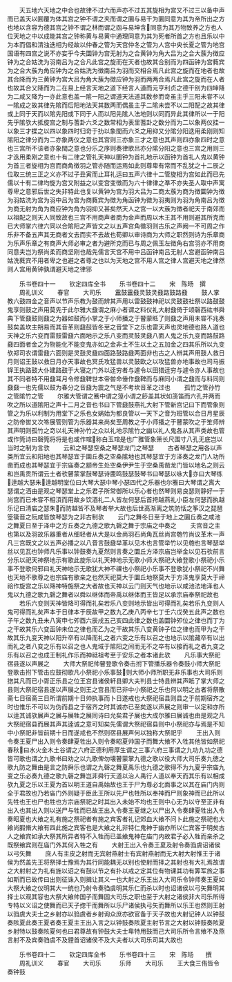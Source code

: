 <!-- { "loadSidebar": true } -->
　　天五地六天地之中合也故律不过六而声亦不过五其旋相为宫又不过三以备中声而已盖天以圎覆为体其宫之钟不谓之夹而谓之圜与易干为圜同意为其为帝所出之方也地以含容为德其宫之钟不谓之林而谓之函与易坤含同意为其万物致养之方也人位天地之中以成能其宫之钟称黄与易黄中通理同意为其为死者所首之方也且乐以中为本而倡和清浊迭相为经故以仲春之管为天宫仲冬之管为人宫中央长夏之管为地宫国语有四宫之说不亦妄乎今夫圜钟为宫无射为之合黄钟为角大吕为之合大蔟为徴应钟为之合姑洗为羽南吕为之合凡此宫之旋而在天者也故其合别而为四函钟为宫蕤宾为之合大蔟为角应钟为之合姑洗为徴南吕为羽而交相合焉凡此宫之旋而在地者也故其合降而为三黄钟为宫大吕为角大蔟为徴应钟为羽而两两合焉凡此宫之旋而在人者也故其合又降而为二在易上经言天地之道下经言人道而元亨利贞之德干别为四坤降为二咸又降为一亦此意也盖一隂一阳之谓道天法道其数参而竒虽主乎三阳未甞不以一隂成之故其律先隂而后阳地法天其数两而偶虽主乎二隂未尝不以二阳配之故其律或上同于天而以隂先阳或下同于人而以阳先隂人法地则以同而异此其律所以一于阳先乎隂欤大抵旋宫之制与蓍卦六爻之数常相为表里蓍卦之数分而为二以象两仪挂一以象三才揲之以四以象四时归竒于扐以象閠而六爻之用抑又分隂分阳迭用柔刚则知隂阳之律分而为二亦象两仪之意也其宫则三亦象三才之意也其声则四亦象四时之意也三宫所不该者亦象閠之意也分乐之序则奏律歌吕亦分隂分阳之意也三宫之用则三才迭用柔刚之意也十有二律之管礼天神以圜钟为首礼地示以函钟为首礼人鬼以黄钟为首三者旋相为宫而商角徴羽之管亦随而运焉如此则尊卑有常而不乱犹之十二辰之位取三统三正之义亦不过子丑寅而止耳礼运曰五声六律十二管旋相为宫如此而已先儒以十有二律均旋为宫又附益之以变宫变徴而为六十律律之凖不亦失圣人取中声寓尊卑之意邪后世之失非特此也复以黄钟为宫为羽大吕为二商太蔟为商为徴圜钟为徴为羽姑洗为宫为羽中吕为宫为商蕤宾为徴为角函钟为徴为羽夷则为羽为角南吕为徴为商无射为角为商应钟为角为羽抑又甚矣然天人之宫一以大蔟为徴者祀天于南郊而以祖配之则天人同致故也三宫不用商声者商为金声而周以木王其不用则避其所克而已大师掌六律六同以合隂阳之声皆文之以五声宫角徴羽则古乐之声阙一不可周之作乐非不备五声其无商者文去而实不去故也荀卿以审诗商为大师之职然则诗为乐章商为乐声乐章之有商声大师必审之者为避所克而已与周之佩玉左徴角右宫羽亦不用商同意夫岂为祭尚柔而商坚刚也哉先儒言天宫不用中吕函钟南吕无射人宫避函钟南吕姑洗蕤宾不用者卑之也避之者尊之也以为天地之宫不用人宫之律人宫避天地之律然则人宫用黄钟孰谓避天地之律邪

　　乐书卷四十一
　　钦定四库全书
　　乐书卷四十二
　　宋　陈旸　撰
　　周礼训义
　　春官
　　大司乐
　　靁鼓靁鼗灵鼓灵鼗路鼓路鼗
　　鼓人掌教六鼓四金之音声以节声乐教为鼓而辨其声用以雷鼓鼓神祀以灵鼓鼓社祭以路鼓鼓鬼享则鼓之声用莫先于此尔雅大鼗谓之麻小者谓之料仪礼大射鼗倚于颂磬西纮书舜典下管鼗鼓则鼗之为器如鼓而小掌之于小师播之于瞽蒙眡了则鼗之声用未甞不兆奏鼓矣盖坎主朔易而其音革则鼗鼓皆冬至之音堂下之乐也雷天声也灵地德也路人道也天神之乐六变而雷鼓雷鼗六面地示之乐八变而灵鼓灵鼗八面人鬼之乐九变而路鼓路鼗四面者金之为物能化不能变鬼亦如之金非土不生以土之五加金之四其乐所以九变欤郑司农谓雷鼗六面则是灵鼓灵鼗四面路鼓路鼗两面非也古之人辨其声用鼓人救日月则诏王鼔以救日月亦天事故也冥氏攻猛兽以灵鼓欧之以攻猛兽亦地事故也司马振铎王执路鼓大仆建路鼓于大寝之门外以逹穷者与遽令以田猎逹穷与遽令亦人事故也其不同者特不用鼗耳月令修鼗鞞世本帝喾命倕作鼗鞞而与麻同小谓之鼗而与料同则鼗鼗一也先儒以鼓为春分之音鼗为震之气是不考坎音革之过也
　　孤竹之管孙竹之管隂竹之管
　　尔雅大管谓之簥中谓之篞小谓之篎盖其状如箎笛而六孔并两而吹之所以道隂阳之声十二月之音也书曰下管鼗鼓燕礼大射下管新宫记曰下而管象则管之为乐以利制为用堂下之乐也女娲始为都良管以一天下之音为班管以合日月星辰之防帝喾又次笭展管则管为乐器其来尚矣至周教之于小师播之于瞽蒙吹之于笙师辨其声明则孤竹之竒以礼天神孙竹之众以礼地示隂竹之幽以礼人鬼各从其声类故也管或作筦诗曰磬筦将将是也或作琯称白玉琯是也广雅管象箫长尺围寸八孔无底岂以当时之制为言欤
　　云和之琴瑟空桑之琴瑟龙门之琴瑟
　　古者琴瑟之用各以声类所宜云和阳地也其琴瑟宜于圜丘奏之空桑隂地也其琴瑟宜于方泽奏之龙门人功所凿而成也其琴瑟宜于宗庙奏之颛帝生处空桑伊尹生于空桑禹凿龙门皆以地名之则云和岂禹贡所谓云土者欤瞽蒙掌鼓琴瑟诗鹿鸣鼓瑟鼓琴书曰琴瑟以咏大亦曰大琴练逹越大瑟朱逹越明堂位曰大琴大瑟中琴小瑟四代之乐器也尔雅曰大琴谓之离大瑟谓之洒由是观之琴瑟堂上之乐君子所常御所以乐心者也然琴则易良瑟则静好一于尚宫而已未甞不相湏而用故乡饮酒礼二人皆左何瑟后首挎越燕礼小臣左何瑟而执越乐记曰清庙之瑟朱而防越皆不及琴者举大故也后世髙渐离之筑防恬之筝汉之琵琶箜篌晋之阮咸皆放琴瑟为之非古制欤
　　云门之舞冬日至于地上之圜丘奏之咸池之舞夏日至于泽中之方丘奏之九德之歌九磬之舞于宗庙之中奏之
　　夫宫音之主也第以及羽故乐器重者从细轻者从大是以金尚羽石尚角瓦丝尚宫匏竹尚议革木一声凡三宫既文之以五声必播之以八音言鼓鼗举革以见木也言管举竹以见匏也言琴瑟举丝以见瓦也钟师凡乐事以钟鼓奏九夏然则言奏之圜丘方泽宗庙岂举金以见石欤前言分乐以祀天神祭地示有歌此旋乐以礼天神地示无歌小师大祭祀大飨登歌小祭祀小乐事不登歌何邪曰礼天神地示无歌犹大神不祼也小祭祀小乐事不登歌犹小祭祀不兴舞也天地不歌尊之也宗庙有歌亲之也然天祀莫大于圜丘地祭莫大于方泽鬼享莫大于禘祫作旋宫之乐以降神特施祭之大者故也天神以云门则天气也地示以咸池法地泽也人鬼以九德之歌九磬之舞者以舜以继体而帝禹以继体而王皆足以承宗庙奉祭祀故也
　　若乐六变则天神皆降可得而礼矣若乐八变则地示皆出可得而礼矣若乐九变则人鬼可得而礼矣声本于日律本于辰故甲之数九乙庚八丙辛七丁壬六戊癸五此声之数也子午之数九丑未八寅申七夘酉六辰戌五己亥四此律之数也盖圜钟夘位之律也而丁为之干故其乐六变函钟未位之律也而乙为之干故其乐八变黄钟子位之律也而甲为之干故其乐九变天神以阳升卒有以降而礼之者六变之乐有以召之也地示以隂藏卒有以出而礼之者八变之乐有以召之也人鬼域于隂阳之间而无不之卒有以接而礼之者九变之乐有以召之也成王制礼作乐而神祗祖考至于安乐之者本诸此欤
　　凡乐事大祭祀宿县遂以声展之
　　大师大祭祀帅瞽登歌令奏击拊下管播乐器令奏鼓小师大祭祀登歌击拊下管击应鼓彻歌凡小祭祀小乐事鼓则大师小师所职无非乐事也大司乐则揔其凡而已小胥正乐县之位王宫县诸侯轩县卿大夫判县士特县辨其声眡了掌大师之县则大祭祀宿县遂以声展之则王之宫县而已非中小祭祀之乐也何以明之古者将祭散斋七日宿斋三日所谓前期十日帅执事而卜日遂戒也大祭祀宿县则县之于前期宿齐之时也惟乐不可以为伪而县之于宿齐之时其诚亦已至矣遂以声展之则审一以定和亦所以逹其诚欤展声之展与展牲之展同诗曰允矣君子展也大成尔雅曰展诚也由是观之凡大祭祀宿县而展其声其逹诚之意可知矣先儒谓大祭祀宿县则中小祭祀亦与焉是不知中小祭祀非皆前期十日而遂戒也不然则宿县展声何以独称大祭祀乎
　　王出入则令奏王夏尸出入则令奏肆夏牲出入则令奏昭夏帅国子而舞大飨不入牲其他皆如祭祀春秋曰水火金木土谷谓之六府正德利用厚生谓之三事六府三事谓之九功九功之德皆可歌也谓之九歌书曰劝之以九歌俾勿壊瞽蒙掌九德之歌以役大师大司乐奏九徳之歌九防之舞由是言之防舜乐也谓之九磬之舞夏禹乐也九德之歌得不为九夏乎宗庙九变之乐必奏九德之歌九磬之舞岂非舜行天道以治人禹行人道以奉天而其乐有以相成欤九夏之乐以王夏为首以明王道自禹始故也王于尸为尊必北面事之以其在庙门内则全于君故也乃若庙门外则疑于臣此王所以先尸也牲所以奉神而尸则象神而已此所以先牲也王也尸也牲也方宗庙祭祀之时其出入未始不均也王则中心无为以守至正非有出入也其出入则以送尸与牲而已故王出入令奏王夏继之以尸出入令奏肆夏牲出入令奏昭夏也大飨之礼有施之祭祀者有施之宾客者礼记郊血大飨不问卜此施之祭祀也大飨尚腵脩大飨有四此施之宾客也是大飨之礼非特仁鬼神于幽亦所以仁宾客于明矣古人之飨宾如承大祭其所异者特不入牲而已盖飨鬼神在庙门内故君子必入牲而亲杀之既祭飨宾则在庙门外其何入牲之有
　　大射王出入令奏王夏及射令奏驺虞诏诸侯以弓矢舞
　　庶人有主皮之射而无宾射燕射士有宾射燕射而无大射大射惟王于诸侯为然盖先王将祭择士豫焉为其行同能耦无以别也使射而择之其射也有大礼焉故谓之大射射之为礼有旌以诏之有鼓以节之有扑以戒之定其位有物课其功有筭军旅之事如斯而已故传曰出则征诛入则揖让其义一也大射之乐王出入大司乐令钟师奏王夏如大祭大飨之仪明其大一统也乃射令奏驺虞明其乐仁而杀以时也诏诸侯以弓矢舞明其择士以观其容也大祭大飨帅国子而舞固大司乐之职也至于大射之诸侯非大司乐所得专特以义诏之使舞而已天子揔干而舞所以乐尸诸侯执弓矢而舞所以乐王也然则王射以驺虞大夫士之乡射亦以驺虞者乡射询众庶亦欲官备于天子故也大射记钟人以钟鼓奏陔夏此奏王夏者奏王夏主王出入言之以钟鼓奏陔夏主射节言之大射以钟鼓奏陔夏乡射特以鼓奏陔夏何也曰君尊故有钟鼓大夫士卑特用鼓而己大司乐所令言飨不及燕言射不及宾奏驺虞不及貍首诏诸侯不及大夫者以大司乐司其大故也

　　乐书卷四十二
　　钦定四库全书
　　乐书卷四十三
　　宋　陈旸　　撰
　　周礼训义
　　春官
　　大司乐　　　乐师
　　大司乐
　　王大食三侑皆令奏钟鼓
